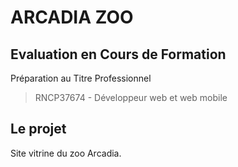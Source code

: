 # ARCADIA ZOO

## Evaluation en Cours de Formation

Préparation au Titre Professionnel
> RNCP37674 - Développeur web et web mobile

## Le projet

Site vitrine du zoo Arcadia.
